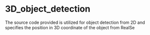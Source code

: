 # 3D_object_detection
The source code provided is utilized for object detection from 2D and specifies the position in 3D coordinate of the object from RealSe